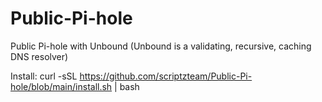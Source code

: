 # Public-Pi-hole
Public Pi-hole with Unbound (Unbound is a validating, recursive, caching DNS resolver)

Install:
curl -sSL https://github.com/scriptzteam/Public-Pi-hole/blob/main/install.sh | bash
